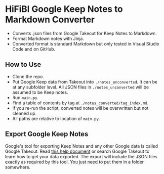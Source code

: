 # HiFiBI Google Keep Notes to Markdown Converter

- Converts .json files from Google Takeout for Keep Notes to Markdown.
- Format Markdown notes with Jinja.
- Converted format is standard Markdown but only tested in Visual Studio Code and on GitHub.

## How to Use

- Clone the repo.
- Put Google Keep data from Takeout into `./notes_unconverted`. It can be at any subfolder level. All JSON files in `./notes_unconverted` will be assumed to be Keep notes.
- Run `main.py`.
- Find a table of contents by tag at `./notes_converted/tag_index.md`.
- If you re-run the script, converted notes will be overwritten but not cleaned up.
- All paths are relative to location of `main.py`.

## Export Google Keep Notes

Google's tool for exporting Keep Notes and any other Google data is called Google Takeout. Read [this help document](https://support.google.com/accounts/answer/3024190?hl=en) or search Google Takeout to learn how to get your data exported. The export will include the JSON files exactly as required by this tool. You just need to put them in a folder somewhere.

